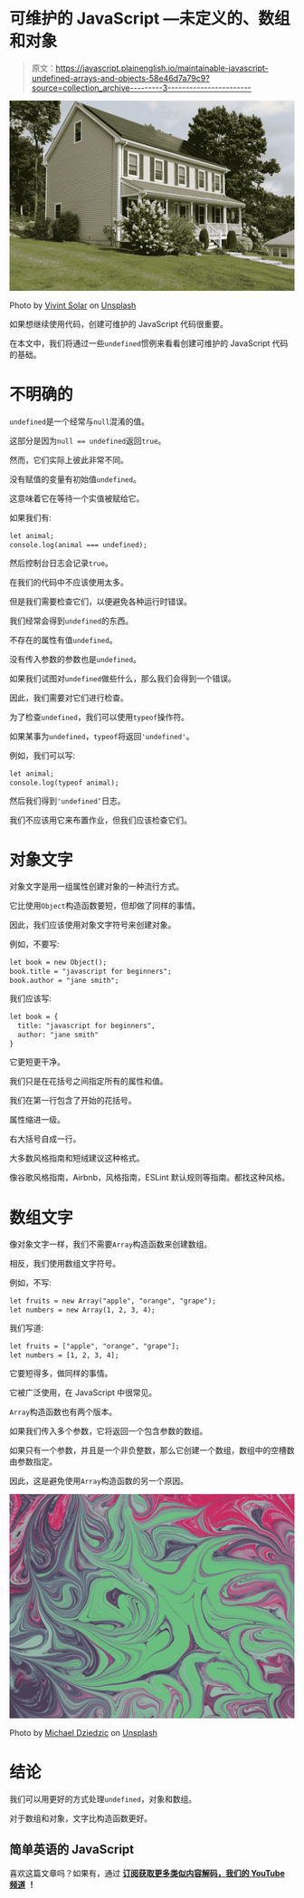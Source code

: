 # 可维护的 JavaScript —未定义的、数组和对象

> 原文：<https://javascript.plainenglish.io/maintainable-javascript-undefined-arrays-and-objects-58e46d7a79c9?source=collection_archive---------3----------------------->

![](img/346794bec42806963109087b7af787e7.png)

Photo by [Vivint Solar](https://unsplash.com/@vivintsolar?utm_source=medium&utm_medium=referral) on [Unsplash](https://unsplash.com?utm_source=medium&utm_medium=referral)

如果想继续使用代码，创建可维护的 JavaScript 代码很重要。

在本文中，我们将通过一些`undefined`惯例来看看创建可维护的 JavaScript 代码的基础。

# 不明确的

`undefined`是一个经常与`null`混淆的值。

这部分是因为`null == undefined`返回`true`。

然而，它们实际上彼此非常不同。

没有赋值的变量有初始值`undefined`。

这意味着它在等待一个实值被赋给它。

如果我们有:

```
let animal;
console.log(animal === undefined);
```

然后控制台日志会记录`true`。

在我们的代码中不应该使用太多。

但是我们需要检查它们，以便避免各种运行时错误。

我们经常会得到`undefined`的东西。

不存在的属性有值`undefined`。

没有传入参数的参数也是`undefined`。

如果我们试图对`undefined`做些什么，那么我们会得到一个错误。

因此，我们需要对它们进行检查。

为了检查`undefined`，我们可以使用`typeof`操作符。

如果某事为`undefined`，`typeof`将返回`'undefined'`。

例如，我们可以写:

```
let animal;
console.log(typeof animal);
```

然后我们得到`'undefined’`日志。

我们不应该用它来布置作业，但我们应该检查它们。

# 对象文字

对象文字是用一组属性创建对象的一种流行方式。

它比使用`Object`构造函数要短，但却做了同样的事情。

因此，我们应该使用对象文字符号来创建对象。

例如，不要写:

```
let book = new Object();
book.title = "javascript for beginners";
book.author = "jane smith";
```

我们应该写:

```
let book = {
  title: "javascript for beginners",
  author: "jane smith"
}
```

它更短更干净。

我们只是在花括号之间指定所有的属性和值。

我们在第一行包含了开始的花括号。

属性缩进一级。

右大括号自成一行。

大多数风格指南和短绒建议这种格式。

像谷歌风格指南，Airbnb，风格指南，ESLint 默认规则等指南。都找这种风格。

# 数组文字

像对象文字一样，我们不需要`Array`构造函数来创建数组。

相反，我们使用数组文字符号。

例如，不写:

```
let fruits = new Array("apple", "orange", "grape");
let numbers = new Array(1, 2, 3, 4);
```

我们写道:

```
let fruits = ["apple", "orange", "grape"];
let numbers = [1, 2, 3, 4];
```

它要短得多，做同样的事情。

它被广泛使用，在 JavaScript 中很常见。

`Array`构造函数也有两个版本。

如果我们传入多个参数，它将返回一个包含参数的数组。

如果只有一个参数，并且是一个非负整数，那么它创建一个数组，数组中的空槽数由参数指定。

因此，这是避免使用`Array`构造函数的另一个原因。

![](img/7b7f7fe0d37a2a9c455c7293d0f3365b.png)

Photo by [Michael Dziedzic](https://unsplash.com/@lazycreekimages?utm_source=medium&utm_medium=referral) on [Unsplash](https://unsplash.com?utm_source=medium&utm_medium=referral)

# 结论

我们可以用更好的方式处理`undefined`，对象和数组。

对于数组和对象，文字比构造函数更好。

## 简单英语的 JavaScript

喜欢这篇文章吗？如果有，通过 [**订阅获取更多类似内容解码，我们的 YouTube 频道**](https://www.youtube.com/channel/UCtipWUghju290NWcn8jhyAw) **！**